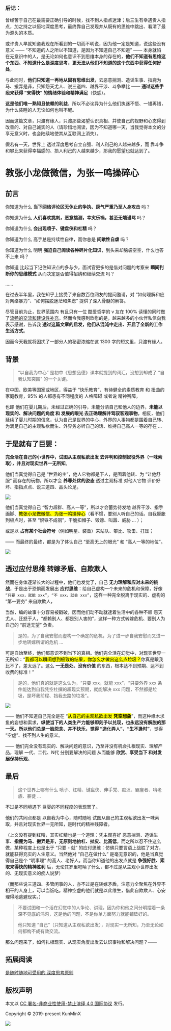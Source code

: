 ### 后记：

曾经苦于自己在最需要正确引导的时候，找不到人指点迷津；后三生有幸遇贵人指点，加之持之以恒地深度思考，最终靠自己发现并从既有的思维中跳出、看清了最为源头的本质。

或许贵人早就知道我现在所看到的一切而不明说，因为他一定是知道，说这些没有意义 —— “不知道的人之所以不知道，是因为不知道自己不知道” —— 本身就陷在无意识中的人，是无论如何也意识不到思维本身的存在的，**他们不知道有思维这个东西、不知道什么是深度思考，更无法从他们不知道的这个东西中获得任何好处**，

与此同时，**他们只知道一再地从固有思维出发**，去恶意揣测、造谣生事、指鹿为马、搬弄是非，只知怨天尤人、说三道四、越界干涉、斗争攀比 —— **通过这些手段来获得 “来得快” 的情绪体验和精神满足**（快感）。

**这是他们唯一熟知且依赖的利益**，所以不必诧异为什么他们执迷不悟、一错再错，为什么装睡的人无论如何也叫不醒。

因而这篇文章，只渡有缘人，只渡那些渴望认识真相、并使自己的视野和心态得到改善的、对自己诚实的人（请珍惜地阅读，因为不知道哪一天，当我觉得本文的分享无意义时，也会陆续地使其从互联网上消失）。

假若有一天，世界上 透过深度思考自立自强、利人利己的人越来越多，而 靠斗争和攀比来获得幸福感的、损人利己的人越来越少，那我的愿望也就达到了。

# 教张小龙做微信，为张一鸣操碎心

## 前言

你知道为什么 **当下网络评论区无休止的争执、戾气严重乃至人身攻击** 吗？

你知道为什么 **人们喜欢挑刺，恶意揣测，幸灾乐祸，甚至无端谩骂** 吗？

你知道为什么 **会出现喷子、键盘侠和杠精** 吗？

你知道为什么 高手总是持续性自律，而你总是 **间歇性自虐** 吗？

你知道为什么 明明 **强迫自己阅读各种碎片化知识**，到头来却脑袋空空，什么也答不上来 吗？

你知道 比起当下记住知识点的多与少，面试官更多的是借对问题的考察来 **瞬间判断你的思维模式** 从而决定是否值得招纳和继续交流 吗？

……

在过去半年里，我在知乎上接受了来自数百位网友的提问邀请，对 “如何理解和应对网络暴力”、“如何摆脱迷茫和焦虑” 提供了深入骨髓的解答。

尽管目前为止，世界范围内 有且只有一位 酷爱哲学的 v 友在 100% 读懂的同时做了[流畅的交流和建设性补充](https://www.v2ex.com/t/703584#r_9459183)，然而令我感到欣慰的是，越来越多的小伙伴私信向我表示感谢，告诉我 **透过这篇文章的启发，他们从混沌中走出、开启了全新的工作生活方式**。

因而今天我就将困扰了一部分人的秘密浓缩在这 1300 字的短文里，只渡有缘人。

## 背景

> “以自我为中心” 是初中《思想品德》课本就提到的词汇，没想到却成了 “自我认知突围” 的一个关键。

在中国、欧美等国家或地区，得益于 “快乐教育”、有待健全的素质教育 和 扭曲的家庭教育，95% 的人都患有不同程度的 人格障碍 或者说 精神残障，

也即 他们在婴儿期后，未经过正确的引导，未能分清自己和他人的边界，**未能以现实的、解决问题的角度 和 发展的眼光 去正确理解并驾驭客观事物**，相反，他们延续了婴儿时期的信念，认为自己是世界的中心，外界的人事物都是围着自己转、为满足自己的主观私欲而生、外界务必听自己的话、维持自己高人一等的存在 …

## 于是就有了巨婴：

**完全活在自己的小世界中，试图从主观私欲出发 去评判和控制奴役外界（一味索取），并且对现实世界一无所知**。

他们当真觉得自己是 “世界的主”，他人它物都是下人，是围着他转、为 “让他舒服” 而存在的玩物，所以才会 **养尊处优的姿态** 透过主观标准 对他人它物 评价好坏、指指点点、说三道四、品头论足。

![](https://p3-juejin.byteimg.com/tos-cn-i-k3u1fbpfcp/dd6c16786b4643adbf3ec394006cdd69~tplv-k3u1fbpfcp-zoom-1.image)

他们当真觉得自己 “智力超群、高人一等”，所以才会蓄势待发地 越界干涉、指手画脚、<mark>教张小龙做微信、为张一鸣操碎心</mark>（看不惯，要别人听自己的话。自我膨胀到极点时，甚至 “恨铁不成钢”，干脆扣帽子、毁谤、叫嚣、威胁 … ）；

或是以 **占有某个社会符号**（例如明星、装备）来站队、攀比、攻击、打压；

—— 而最终的最终，都是为了体认自己 “至高无上的眼光” 和 “高人一等的地位”。

![](https://p3-juejin.byteimg.com/tos-cn-i-k3u1fbpfcp/31d02cb9a6884aeba862b6bd1a5042d4~tplv-k3u1fbpfcp-zoom-1.image)

## 透过应付思维 转嫁矛盾、自欺欺人

然而在身体逐渐长大的过程中，他们也发觉了，自己 **无力理解和应对未来的挑战**，于是出于恐惧而发展出 **应付思维**：给自己虚构一个未来的危机和保障，好像 `“只要 xxx，就能 xxx”`，`“不 xxx，就会 xxx”`，这样一种完全脱离于现实的、虚构的 “第一要务” 来自欺欺人，

当然，编的故事十分容易被戳破，因而他们动不动就逮着生活中的各种不顺 怨天尤人、迁怒于人，“都赖别人、都是别人害的”，这样一种方式转嫁危机、要别人为自己的 “前途无望” 负责。

> 是的，为了自我安慰而虚构一个确定的危机，为了进一步自我安慰而又进一步地转嫁所谓的危机 …

可是自始至终，他们都意识不到当下的真相。他们完全活在幻觉中，对现实世界一无所知：“<mark>我都可以瞬间想到极致的结果，你怎么才做出这么点垃圾？</mark>你真是跟我比不了，差太远了。这么 **一无是处、没有价值** 的东西，根本达不到预期、达不到收费的标准！”

> 是的，他们真的就是这么认为，“只要 xxx，就能 xxx”，“只要外界 xxx 条件能达到自我凭空杜撰的超现实预期，就能解决 xxx 问题，不然都是垃圾，是坏我前程、挡我去路的垃圾”。

![](https://p9-juejin.byteimg.com/tos-cn-i-k3u1fbpfcp/77acc6da2acd49059aaa43c67002e8d8~tplv-k3u1fbpfcp-zoom-1.image)

—— 他们不知道自己完全是在 “<mark>从自己的主观私欲出发 **凭空想象**</mark>”，而这种缘木求鱼的妄想和索求，**纵使当下的人类生产力能够即刻予以兑现，也永远没有解脱的那一天。**所以他们总是一脸怨念、并不快乐，觉得 “造化弄人”、**“生不逢时”**，觉得 “空虚”、找不到人生的意义。

—— 他们完全没有现实的、解决问题的意识，乃至并没有机会扎根现实、理解产品，理解 一代、二代、N代 分别要解决的问题 从而能够 **欣赏、享受当下 和对发展保持乐观**。

## 最后

> 这个世界上哪有什么 喷子、杠精、键盘侠、伸手党、痴汉、霸座者、啃老族、暴徒 … 

不过是不同境遇下 巨婴的不同程度的表现罢了。

他们的共同点都是 以自我为中心，随时随地 试图从自己的主观私欲出发一味索取，并且对现实世界一无所知，是时代的精神残障者。

（上文没有提到杠精，其实杠精也是一个道理：凭主观喜好 恶意揣测、造谣生事、**指鹿为马、搬弄是非，无原则地抬杠、扯皮、比高低**。而之所以忍不住这么做，某种程度上也是出于 “只要 - 就” 的应付思维：仿佛只要言语上战胜了对方，就能获得充实的人生意义。当然他对 “自己在做什么” 是毫无意识的，他是当真觉得自己是个 “明事理” 的高人、老好人。而当你知道他的出发点就是 **争强好胜、索取来得快的精神胜利** 后，无论其罗里吧嗦了什么，都不过是从主观小世界出发的、无现实意义的痴人说梦）

（而那些说三道四、多管闲事的人，亦不过是在转嫁矛盾，注意力全聚焦在外界不相干的人身上，可以当饭吃。精神空虚的他们就是以此维生，借此自欺欺人、心安理得地逃避现实。）

> 不要试图和一个活在幻觉中的人争论、讲理，因为你和他之间分明摆着一条深不见底的鸿沟，这是他的问题，不是你单方面努力就能铺垫好的。
>
> 他只知道 “自己”（只知道从主观私欲出发），对现实一无所知，乃至无论如何都构不成有效交流。

那么问题来了，如何扎根现实、从现实角度出发去认识事物和解决问题？——

## 拓展阅读

[是随时随地可受用的 深度思考原则](https://juejin.im/post/6846687603547176974)

## 版权声明

本文以 [CC 署名-非商业性使用-禁止演绎 4.0 国际协议](https://creativecommons.org/licenses/by-nc-nd/4.0/deed.zh) 发行。

Copyright © 2019-present KunMinX

 ![](https://upload-images.jianshu.io/upload_images/57036-e761428d87e5a112.jpg?imageMogr2/auto-orient/strip%7CimageView2/2/w/1240) 

